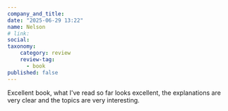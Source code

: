 ```yaml
---
company_and_title: 
date: "2025-06-29 13:22"
name: Nelson
# link:
social: 
taxonomy:
    category: review
    review-tag:
      - book
published: false
---
```


Excellent book, what I've read so far looks excellent, the explanations are very clear and the topics are very interesting.
